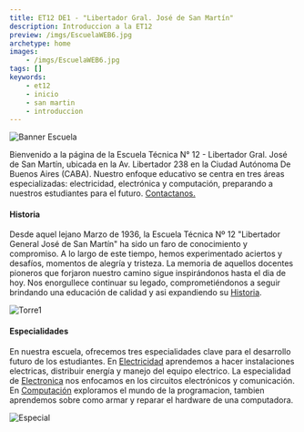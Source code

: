 ```yaml
---
title: ET12 DE1 - "Libertador Gral. José de San Martín"
description: Introduccion a la ET12
preview: /imgs/EscuelaWEB6.jpg
archetype: home
images:
    - /imgs/EscuelaWEB6.jpg
tags: []
keywords:
    - et12
    - inicio
    - san martin
    - introduccion
---
```


![Banner Escuela](/imgs/EscuelaWEB6.jpg)

Bienvenido a la página de la Escuela Técnica N° 12 - Libertador Gral. José de San Martín, ubicada en la Av. Libertador 238 en la Ciudad Autónoma De Buenos Aires (CABA). Nuestro enfoque educativo se centra en tres áreas especializadas: electricidad, electrónica y computación, preparando a nuestros estudiantes para el futuro. [Contactanos.](Contacto/_index.md)

#### Historia

Desde aquel lejano Marzo de 1936, la Escuela Técnica Nº 12 "Libertador General José de San Martín" ha sido un faro de conocimiento y compromiso. A lo largo de este tiempo, hemos experimentado aciertos y desafíos, momentos de alegría y tristeza. La memoria de aquellos docentes pioneros que forjaron nuestro camino sigue inspirándonos hasta el dia de hoy. Nos enorgullece continuar su legado, comprometiéndonos a seguir brindando una educación de calidad y asi expandiendo su [Historia](Historia/_index.md).

![Torre1](/imgs/Torre1.png)

#### Especialidades

En nuestra escuela, ofrecemos tres especialidades clave para el desarrollo futuro de los estudiantes. En [Electricidad](especialidades/electricidad.md) aprendemos a hacer instalaciones electricas, distribuir energía y manejo del equipo electrico. La especialidad de [Electronica](especialidades/electronica.md) nos enfocamos en los circuitos electrónicos y comunicación. En [Computación](especialidades/computacion.md) exploramos el mundo de la programacion, tambien aprendemos sobre como armar y reparar el hardware de una computadora.


![Especial](/imgs/Especialidades.png)

